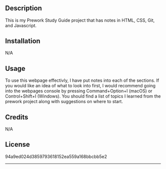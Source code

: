 # <Prework Study Guide Webpage>

## Description

This is my Prework Study Guide project that has notes in HTML, CSS, Git, and Javascript.

## Installation

N/A

## Usage

To use this webpage effectivly, I have put notes into each of the sections. If you would like an idea of what to look into first, I would recommend going into the webpages console by pressing Command+Option+I (macOS) or Control+Shift+I (Windows). You should find a list of topics I learned from the prework project along with suggestions on where to start.

## Credits

N/A

## License

 94a9ed024d3859793618152ea559a168bbcbb5e2

---
